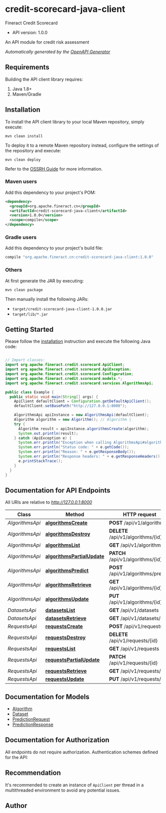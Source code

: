 # credit-scorecard-java-client

Fineract Credit Scorecard
- API version: 1.0.0

An API module for credit risk assessment


*Automatically generated by the [OpenAPI Generator](https://openapi-generator.tech)*


## Requirements

Building the API client library requires:
1. Java 1.8+
2. Maven/Gradle

## Installation

To install the API client library to your local Maven repository, simply execute:

```shell
mvn clean install
```

To deploy it to a remote Maven repository instead, configure the settings of the repository and execute:

```shell
mvn clean deploy
```

Refer to the [OSSRH Guide](http://central.sonatype.org/pages/ossrh-guide.html) for more information.

### Maven users

Add this dependency to your project's POM:

```xml
<dependency>
  <groupId>org.apache.fineract.cn</groupId>
  <artifactId>credit-scorecard-java-client</artifactId>
  <version>1.0.0</version>
  <scope>compile</scope>
</dependency>
```

### Gradle users

Add this dependency to your project's build file:

```groovy
compile "org.apache.fineract.cn:credit-scorecard-java-client:1.0.0"
```

### Others

At first generate the JAR by executing:

```shell
mvn clean package
```

Then manually install the following JARs:

* `target/credit-scorecard-java-client-1.0.0.jar`
* `target/lib/*.jar`

## Getting Started

Please follow the [installation](#installation) instruction and execute the following Java code:

```java

// Import classes:
import org.apache.fineract.credit.scorecard.ApiClient;
import org.apache.fineract.credit.scorecard.ApiException;
import org.apache.fineract.credit.scorecard.Configuration;
import org.apache.fineract.credit.scorecard.models.*;
import org.apache.fineract.credit.scorecard.services.AlgorithmsApi;

public class Example {
  public static void main(String[] args) {
    ApiClient defaultClient = Configuration.getDefaultApiClient();
    defaultClient.setBasePath("http://127.0.0.1:8000");

    AlgorithmsApi apiInstance = new AlgorithmsApi(defaultClient);
    Algorithm algorithm = new Algorithm(); // Algorithm | 
    try {
      Algorithm result = apiInstance.algorithmsCreate(algorithm);
      System.out.println(result);
    } catch (ApiException e) {
      System.err.println("Exception when calling AlgorithmsApi#algorithmsCreate");
      System.err.println("Status code: " + e.getCode());
      System.err.println("Reason: " + e.getResponseBody());
      System.err.println("Response headers: " + e.getResponseHeaders());
      e.printStackTrace();
    }
  }
}

```

## Documentation for API Endpoints

All URIs are relative to *http://127.0.0.1:8000*

Class | Method | HTTP request | Description
------------ | ------------- | ------------- | -------------
*AlgorithmsApi* | [**algorithmsCreate**](docs/AlgorithmsApi.md#algorithmsCreate) | **POST** /api/v1/algorithms | 
*AlgorithmsApi* | [**algorithmsDestroy**](docs/AlgorithmsApi.md#algorithmsDestroy) | **DELETE** /api/v1/algorithms/{id} | 
*AlgorithmsApi* | [**algorithmsList**](docs/AlgorithmsApi.md#algorithmsList) | **GET** /api/v1/algorithms | 
*AlgorithmsApi* | [**algorithmsPartialUpdate**](docs/AlgorithmsApi.md#algorithmsPartialUpdate) | **PATCH** /api/v1/algorithms/{id} | 
*AlgorithmsApi* | [**algorithmsPredict**](docs/AlgorithmsApi.md#algorithmsPredict) | **POST** /api/v1/algorithms/predict | 
*AlgorithmsApi* | [**algorithmsRetrieve**](docs/AlgorithmsApi.md#algorithmsRetrieve) | **GET** /api/v1/algorithms/{id} | 
*AlgorithmsApi* | [**algorithmsUpdate**](docs/AlgorithmsApi.md#algorithmsUpdate) | **PUT** /api/v1/algorithms/{id} | 
*DatasetsApi* | [**datasetsList**](docs/DatasetsApi.md#datasetsList) | **GET** /api/v1/datasets | 
*DatasetsApi* | [**datasetsRetrieve**](docs/DatasetsApi.md#datasetsRetrieve) | **GET** /api/v1/datasets/{id} | 
*RequestsApi* | [**requestsCreate**](docs/RequestsApi.md#requestsCreate) | **POST** /api/v1/requests | 
*RequestsApi* | [**requestsDestroy**](docs/RequestsApi.md#requestsDestroy) | **DELETE** /api/v1/requests/{id} | 
*RequestsApi* | [**requestsList**](docs/RequestsApi.md#requestsList) | **GET** /api/v1/requests | 
*RequestsApi* | [**requestsPartialUpdate**](docs/RequestsApi.md#requestsPartialUpdate) | **PATCH** /api/v1/requests/{id} | 
*RequestsApi* | [**requestsRetrieve**](docs/RequestsApi.md#requestsRetrieve) | **GET** /api/v1/requests/{id} | 
*RequestsApi* | [**requestsUpdate**](docs/RequestsApi.md#requestsUpdate) | **PUT** /api/v1/requests/{id} | 


## Documentation for Models

 - [Algorithm](docs/Algorithm.md)
 - [Dataset](docs/Dataset.md)
 - [PredictionRequest](docs/PredictionRequest.md)
 - [PredictionResponse](docs/PredictionResponse.md)


## Documentation for Authorization

All endpoints do not require authorization.
Authentication schemes defined for the API:

## Recommendation

It's recommended to create an instance of `ApiClient` per thread in a multithreaded environment to avoid any potential issues.

## Author



